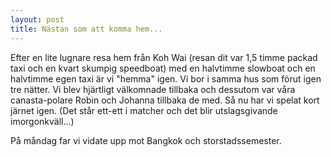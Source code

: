 ```yaml
---
layout: post
title: Nästan som att komma hem...
---
```


Efter en lite lugnare resa hem från Koh Wai (resan dit var 1,5 timme
packad taxi och en kvart skumpig speedboat) med en halvtimme slowboat
och en halvtimme egen taxi är vi "hemma" igen. Vi bor i samma hus som
förut igen tre nätter. Vi blev hjärtligt välkomnade tillbaka och
dessutom var våra canasta-polare Robin och Johanna tillbaka de med. Så
nu har vi spelat kort järnet igen. (Det står ett-ett i matcher och det
blir utslagsgivande imorgonkväll...)

På måndag far vi vidate upp mot Bangkok och storstadssemester.

